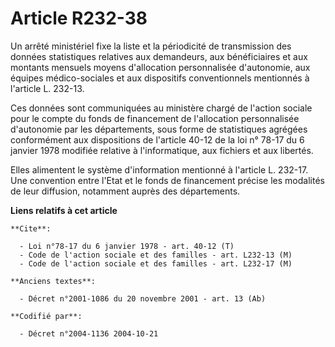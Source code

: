 # Article R232-38

Un arrêté ministériel fixe la liste et la périodicité de transmission des données statistiques relatives aux demandeurs, aux
bénéficiaires et aux montants mensuels moyens d'allocation personnalisée d'autonomie, aux équipes médico-sociales et aux
dispositifs conventionnels mentionnés à l'article L. 232-13.

Ces données sont communiquées au ministère chargé de l'action sociale pour le compte du fonds de financement de l'allocation
personnalisée d'autonomie par les départements, sous forme de statistiques agrégées conformément aux dispositions de
l'article 40-12 de la loi n° 78-17 du 6 janvier 1978 modifiée relative à l'informatique, aux fichiers et aux libertés.

Elles alimentent le système d'information mentionné à l'article L. 232-17. Une convention entre l'Etat et le fonds de
financement précise les modalités de leur diffusion, notamment auprès des départements.

**Liens relatifs à cet article**

	**Cite**:

	  - Loi n°78-17 du 6 janvier 1978 - art. 40-12 (T)
	  - Code de l'action sociale et des familles - art. L232-13 (M)
	  - Code de l'action sociale et des familles - art. L232-17 (M)

	**Anciens textes**:

	  - Décret n°2001-1086 du 20 novembre 2001 - art. 13 (Ab)

	**Codifié par**:

	  - Décret n°2004-1136 2004-10-21

